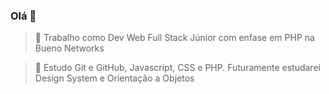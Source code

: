 ### Olá 👋

> 🔭 Trabalho como Dev Web Full Stack Júnior com enfase em PHP na Bueno Networks

> 🌱 Estudo Git e GitHub, Javascript, CSS e PHP. Futuramente estudarei Design System e Orientação a Objetos
